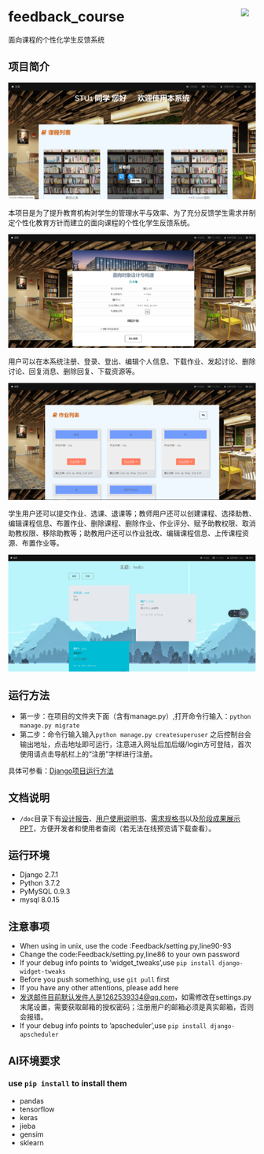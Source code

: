 # feedback_course<img src="https://github.com/shawnco411/Data_Structure/blob/master/shawnco4111.png" width="6%" align="right">
面向课程的个性化学生反馈系统

## 项目简介

<img src="https://github.com/shawnco411/feedback_course/blob/master/doc/home.PNG">

本项目是为了提升教育机构对学生的管理水平与效率、为了充分反馈学生需求并制定个性化教育方针而建立的面向课程的个性化学生反馈系统。

<img src="https://github.com/shawnco411/feedback_course/blob/master/doc/course.png">

用户可以在本系统注册、登录、登出、编辑个人信息、下载作业、发起讨论、删除讨论、回复消息、删除回复、下载资源等。

<img src="https://github.com/shawnco411/feedback_course/blob/master/doc/homework.png">

学生用户还可以提交作业、选课、退课等；教师用户还可以创建课程、选择助教、编辑课程信息、布置作业、删除课程、删除作业、作业评分、赋予助教权限、取消助教权限、移除助教等；助教用户还可以作业批改、编辑课程信息、上传课程资源、布置作业等。

<img src="https://github.com/shawnco411/feedback_course/blob/master/doc/feed.png">

## 运行方法
* 第一步：在项目的文件夹下面（含有manage.py）,打开命令行输入：`python manage.py migrate`
* 第二步：命令行输入输入`python manage.py createsuperuser` 之后控制台会输出地址，点击地址即可运行，注意进入网址后加后缀/login方可登陆，首次使用请点击导航栏上的“注册”字样进行注册。

具体可参看：[Django项目运行方法](https://blog.csdn.net/dg_summer/article/details/77046294 "Django项目运行方法")

## 文档说明
* `/doc`目录下有[设计报告](https://github.com/shawnco411/feedback_course/blob/master/doc/%E8%AE%BE%E8%AE%A1%E6%8A%A5%E5%91%8A.pdf "设计报告")、[用户使用说明书](https://github.com/shawnco411/feedback_course/blob/master/doc/%E7%94%A8%E6%88%B7%E4%BD%BF%E7%94%A8%E8%AF%B4%E6%98%8E%E4%B9%A6.pdf "用户使用说明书")、[需求规格书](https://github.com/shawnco411/feedback_course/blob/master/doc/%E9%9C%80%E6%B1%82%E8%A7%84%E6%A0%BC%E4%B9%A60.3.1.pdf "需求规格书")以及[阶段成果展示PPT](https://github.com/shawnco411/feedback_course/blob/master/doc/%E8%BD%AF%E5%B7%A5%E5%B1%95%E7%A4%BA_%E5%BF%BD%E9%AA%81.pptx "阶段成果展示PPT")，方便开发者和使用者查阅（若无法在线预览请下载查看）。

## 运行环境
* Django           2.7.1
* Python            3.7.2
* PyMySQL        0.9.3
* mysql              8.0.15

## 注意事项
* When using in unix, use the code :Feedback/setting.py,line90-93
* Change the code:Feedback/setting.py,line86 to your own password
* If your debug info points to ’widget_tweaks’,use
`pip install django-widget-tweaks`
* Before you push something, use `git pull` first
* If you have any other attentions, please add here
* 发送邮件目前默认发件人是1262539334@qq.com，如需修改在settings.py末尾设置，需要获取邮箱的授权密码；注册用户的邮箱必须是真实邮箱，否则会报错。
*  If your debug info points to ’apscheduler’,use
`pip install django-apscheduler`

## AI环境要求
### use `pip install`  to install them
* pandas
* tensorflow
* keras
* jieba
* gensim
* sklearn
